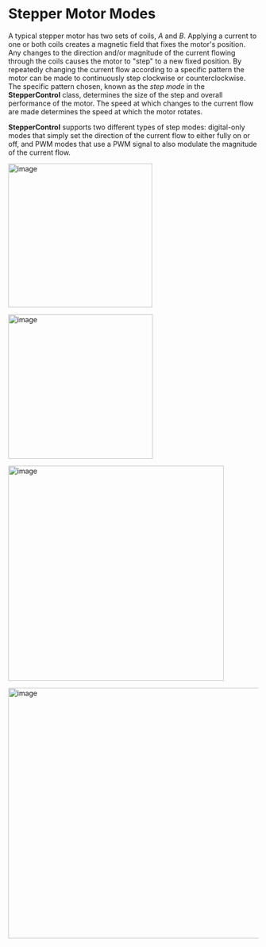 # Stepper Motor Modes

A typical stepper motor has two sets of coils, *A* and *B*.  Applying a current to one or both coils creates a magnetic field that fixes the motor's position.  Any changes to the direction and/or magnitude of the current flowing through the coils causes the motor to "step" to a new fixed position.  By repeatedly changing the current flow according to a specific pattern the motor can be made to continuously step clockwise or counterclockwise.  The specific pattern chosen, known as the *step mode* in the **StepperControl** class, determines the size of the step and overall performance of the motor.  The speed at which changes to the current flow are made determines the speed at which the motor rotates.

**StepperControl** supports two different types of step modes: digital-only modes that simply set the direction of the current flow to either fully on or off, and PWM modes that use a PWM signal to also modulate the magnitude of the current flow.


<img width="290" alt="image" src="https://github.com/HomeSpan/HomeSpan/assets/68477936/8bea7031-7325-4ded-8ebd-5554d8f1e13d"><br>
				
<img width="291" alt="image" src="https://github.com/HomeSpan/HomeSpan/assets/68477936/cbf2fea5-072e-4fef-9231-504bb483b0c0"><br>
						
<img width="434" alt="image" src="https://github.com/HomeSpan/HomeSpan/assets/68477936/ec317c77-fbd9-4641-9d50-d822b477c9ec"><br>

<img width="505" alt="image" src="https://github.com/HomeSpan/HomeSpan/assets/68477936/75a6176b-b5b4-4b85-a394-a4d6e1f9bf3d"><br>
